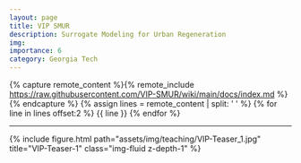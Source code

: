 ```yaml
---
layout: page
title: VIP SMUR
description: Surrogate Modeling for Urban Regeneration
img: 
importance: 6
category: Georgia Tech
---
```






{% capture remote_content %}{% remote_include https://raw.githubusercontent.com/VIP-SMUR/wiki/main/docs/index.md %}{% endcapture %}
{% assign lines = remote_content | split: '
' %}
{% for line in lines offset:2 %}
{{ line }}
{% endfor %}

---


<div class="row justify-content-sm-center">
    <div class="col-sm-10 mt-3 mt-md-0">
        {% include figure.html path="assets/img/teaching/VIP-Teaser_1.jpg" title="VIP-Teaser-1" class="img-fluid z-depth-1" %}
    </div>
</div>